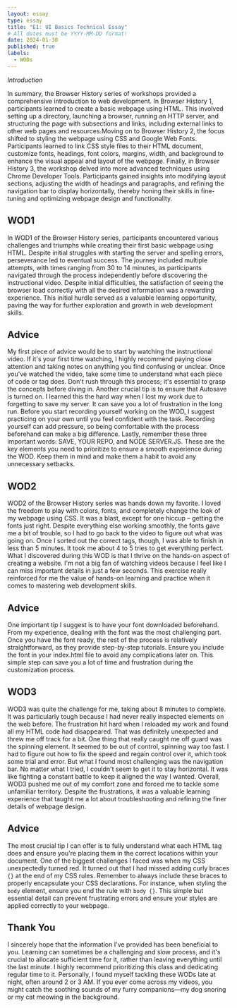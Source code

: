 ```yaml
---
layout: essay
type: essay
title: "E1: UI Basics Technical Essay"
# All dates must be YYYY-MM-DD format!
date: 2024-01-30
published: true
labels:
  - WODs
---
```


*Introduction*

In summary, the Browser History series of workshops provided a comprehensive introduction to web development. In Browser History 1, participants learned to create a basic webpage using HTML. This involved setting up a directory, launching a browser, running an HTTP server, and structuring the page with subsections and links, including external links to other web pages and resources.Moving on to Browser History 2, the focus shifted to styling the webpage using CSS and Google Web Fonts. Participants learned to link CSS style files to their HTML document, customize fonts, headings, font colors, margins, width, and background to enhance the visual appeal and layout of the webpage. Finally, in Browser History 3, the workshop delved into more advanced techniques using Chrome Developer Tools. Participants gained insights into modifying layout sections, adjusting the width of headings and paragraphs, and refining the navigation bar to display horizontally, thereby honing their skills in fine-tuning and optimizing webpage design and functionality.

## WOD1 

In WOD1 of the Browser History series, participants encountered various challenges and triumphs while creating their first basic webpage using HTML. Despite initial struggles with starting the server and spelling errors, perseverance led to eventual success.  The journey included multiple attempts, with times ranging from 30 to 14 minutes, as participants navigated through the process independently before discovering the instructional video.  Despite initial difficulties, the satisfaction of seeing the browser load correctly with all the desired information was a rewarding experience.  This initial hurdle served as a valuable learning opportunity, paving the way for further exploration and growth in web development skills.

## Advice

My first piece of advice would be to start by watching the instructional video. If it's your first time watching, I highly recommend paying close attention and taking notes on anything you find confusing or unclear. Once you've watched the video, take some time to understand what each piece of code or tag does. Don't rush through this process; it's essential to grasp the concepts before diving in. Another crucial tip is to ensure that Autosave is turned on. I learned this the hard way when I lost my work due to forgetting to save my server. It can save you a lot of frustration in the long run. Before you start recording yourself working on the WOD, I suggest practicing on your own until you feel confident with the task. Recording yourself can add pressure, so being comfortable with the process beforehand can make a big difference. Lastly, remember these three important words: SAVE, YOUR REPO, and NODE SERVER.JS. These are the key elements you need to prioritize to ensure a smooth experience during the WOD. Keep them in mind and make them a habit to avoid any unnecessary setbacks.

## WOD2

WOD2 of the Browser History series was hands down my favorite. I loved the freedom to play with colors, fonts, and completely change the look of my webpage using CSS. It was a blast, except for one hiccup – getting the fonts just right. Despite everything else working smoothly, the fonts gave me a bit of trouble, so I had to go back to the video to figure out what was going on. Once I sorted out the correct tags, though, I was able to finish in less than 5 minutes. It took me about 4 to 5 tries to get everything perfect.  What I discovered during this WOD is that I thrive on the hands-on aspect of creating a website. I'm not a big fan of watching videos because I feel like I can miss important details in just a few seconds. This exercise really reinforced for me the value of hands-on learning and practice when it comes to mastering web development skills.

## Advice 

One important tip I suggest is to have your font downloaded beforehand. From my experience, dealing with the font was the most challenging part. Once you have the font ready, the rest of the process is relatively straightforward, as they provide step-by-step tutorials. Ensure you include the font in your index.html file to avoid any complications later on. This simple step can save you a lot of time and frustration during the customization process.

## WOD3

WOD3 was quite the challenge for me, taking about 8 minutes to complete. It was particularly tough because I had never really inspected elements on the web before. The frustration hit hard when I reloaded my work and found all my HTML code had disappeared. That was definitely unexpected and threw me off track for a bit. One thing that really caught me off guard was the spinning element. It seemed to be out of control, spinning way too fast. I had to figure out how to fix the speed and regain control over it, which took some trial and error. But what I found most challenging was the navigation bar. No matter what I tried, I couldn't seem to get it to stay horizontal. It was like fighting a constant battle to keep it aligned the way I wanted. Overall, WOD3 pushed me out of my comfort zone and forced me to tackle some unfamiliar territory. Despite the frustrations, it was a valuable learning experience that taught me a lot about troubleshooting and refining the finer details of webpage design.

## Advice 

The most crucial tip I can offer is to fully understand what each HTML tag does and ensure you're placing them in the correct locations within your document. One of the biggest challenges I faced was when my CSS unexpectedly turned red. It turned out that I had missed adding curly braces `{}` at the end of my CSS rules. Remember to always include these braces to properly encapsulate your CSS declarations. For instance, when styling the `body` element, ensure you end the rule with `body {}`. This simple but essential detail can prevent frustrating errors and ensure your styles are applied correctly to your webpage.

## Thank You

I sincerely hope that the information I've provided has been beneficial to you. Learning can sometimes be a challenging and slow process, and it's crucial to allocate sufficient time for it, rather than leaving everything until the last minute. I highly recommend prioritizing this class and dedicating regular time to it. Personally, I found myself tackling these WODs late at night, often around 2 or 3 AM. If you ever come across my videos, you might catch the soothing sounds of my furry companions—my dog snoring or my cat meowing in the background.

